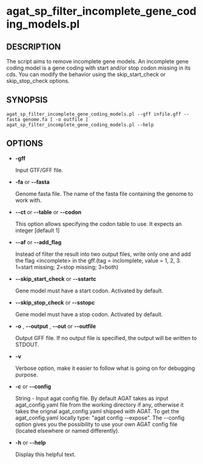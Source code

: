 # agat_sp_filter_incomplete_gene_coding_models.pl

## DESCRIPTION

The script aims to remove incomplete gene models. An incomplete gene coding model
is a gene coding with start and/or stop codon missing in its cds.
You can modify the behavior using the skip_start_check or skip_stop_check options.

## SYNOPSIS

```
agat_sp_filter_incomplete_gene_coding_models.pl --gff infile.gff --fasta genome.fa [ -o outfile ]
agat_sp_filter_incomplete_gene_coding_models.pl --help
```

## OPTIONS

- **-gff**

    Input GTF/GFF file.

- **-fa** or **--fasta**

    Genome fasta file.
    The name of the fasta file containing the genome to work with.

- **--ct** or **--table** or **--codon**

    This option allows specifying the codon table to use.
    It expects an integer [default 1]

- **--af** or **--add_flag**

    Instead of filter the result into two output files, write only one and add the flag &lt;incomplete> in the gff.(tag = inclomplete, value = 1, 2, 3.  1=start missing; 2=stop missing; 3=both)

- **--skip_start_check** or **--sstartc**

    Gene model must have a start codon. Activated by default.

- **--skip_stop_check** or **--sstopc**

    Gene model must have a stop codon. Activated by default.

- **-o** , **--output** , **--out** or **--outfile**

    Output GFF file.  If no output file is specified, the output will be
    written to STDOUT.

- **-v**

    Verbose option, make it easier to follow what is going on for debugging purpose.

- **-c** or **--config**

    String - Input agat config file. By default AGAT takes as input agat_config.yaml file from the working directory if any,
    otherwise it takes the orignal agat_config.yaml shipped with AGAT. To get the agat_config.yaml locally type: "agat config --expose".
    The --config option gives you the possibility to use your own AGAT config file (located elsewhere or named differently).

- **-h** or **--help**

    Display this helpful text.

